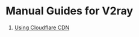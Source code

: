 # Manual Guides for V2ray

1. [Using Cloudflare CDN](https://github.com/HirbodBehnam/V2Ray-Installer/blob/master/Guides/Cloudflare.md)
